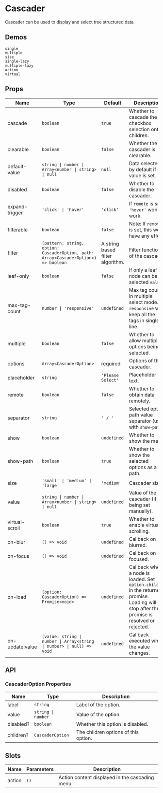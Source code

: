 # Cascader

Cascader can be used to display and select tree structured data.

## Demos

```demo
single
multiple
size
single-lazy
multiple-lazy
action
virtual
```

## Props

| Name | Type | Default | Description |
| --- | --- | --- | --- |
| cascade | `boolean` | `true` | Whether to cascade the checkbox selection onto children. |
| clearable | `boolean` | `false` | Whether the cascader is clearable. |
| default-value | `string \| number \| Array<number \| string> \| null` | `null` | Data selected by default if no value is set. |
| disabled | `boolean` | `false` | Whether to disable the cascader. |
| expand-trigger | `'click' \| 'hover'` | `'click'` | If `remote` is set, `'hover'` won't work. |
| filterable | `boolean` | `false` | Note: If `remote` is set, this won't have any effect. |
| filter | `(pattern: string, option: CascaderOption, path: Array<CascaderOption>) => boolean` | A string based filter algorithm. | Filter function of the cascader. |
| leaf-only | `boolean` | `false` | If only a leaf node can be selected `value`. |
| max-tag-count | `number \| 'responsive'` | `undefined` | Max tag count in multiple select mode. `responsive` will keep all the tags in single line. |
| multiple | `boolean` | `false` | Whether to allow multiple options being selected. |
| options | `Array<CascaderOption>` | required | Options of the cascader. |
| placeholder | `string` | `'Please Select'` | Placeholder text. |
| remote | `boolean` | `false` | Whether to obtain data remotely. |
| separator | `string` | `' / '` | Selected option path value separator (used with `show-path`). |
| show | `boolean` | `undefined` | Whether to show the menu. |
| show-path | `boolean` | `true` | Whether to show the selected options as a path. |
| size | `'small' \| 'medium' \| 'large'` | `'medium'` | Cascader size. |
| value | `string \| number \| Array<number \| string> \| null` | `undefined` | Value of the cascader (if being set manually). |
| virtual-scroll | `boolean` | `true` | Whether to enable virtual scrolling. |
| on-blur | `() => void` | `undefined` | Callback on blurred. |
| on-focus | `() => void` | `undefined` | Callback on focused. |
| on-load | `(option: CascaderOption) => Promise<void>` | `undefined` | Callback when a node is loaded. Set `option.children` in the returned promise. Loading will stop after the promise is resolved or rejected. |
| on-update:value | `(value: string \| number \| Array<string \| number> \| null) => void` | `undefined` | Callback executed when the value changes. |

## API

### CascaderOption Properties

| Name      | Type               | Description                     |
| --------- | ------------------ | ------------------------------- |
| label     | `string`           | Label of the option.            |
| value     | `string \| number` | Value of the option.            |
| disabled? | `boolean`          | Whether this option is disabled.  |
| children? | `CascaderOption`   | The children options of this option. |

## Slots

| Name   | Parameters | Description                                          |
| ------ | ---------- | ---------------------------------------------------- |
| action | `()`       | Action content displayed in the cascading menu. |
